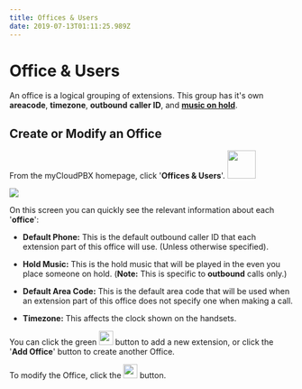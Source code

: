 ```yaml
---
title: Offices & Users
date: 2019-07-13T01:11:25.989Z
---
```

# Office & Users

An office is a logical grouping of extensions. This group has it's own **areacode**, **timezone**, **outbound** **caller ID**, and [**music on hold**](https://kb.ecn.net.au/guides/mycloudpbx/music-on-hold.html).

## Create or Modify an Office

From the myCloudPBX homepage, click '**Offices & Users**'. <img style="width: 50px; height: auto;" src="/images/offices_and_users1.png"> 

<img style="width: auto; height: auto;" src="/images/offices_and_users2.png"> 

On this screen you can quickly see the relevant information about each '**office**':

* **Default Phone:** This is the default outbound caller ID that each extension part of this office will use. (Unless otherwise specified).

* **Hold Music:** This is the hold music that will be played in the even you place someone on hold. (**Note:** This is specific to **outbound** calls only.)

* **Default Area Code:** This is the default area code that will be used when an extension part of this office does not specify one when making a call.

* **Timezone:** This affects the clock shown on the handsets.

You can click the green <img style="width: 25px; height: auto;" src="/images/offices_and_users_add.png"> button to add a new extension, or click the '**Add Office**' button to create another Office.

To modify the Office, click the <img style="width: 25px; height: auto;" src="/images/offices_and_users_cog.png"> button.

